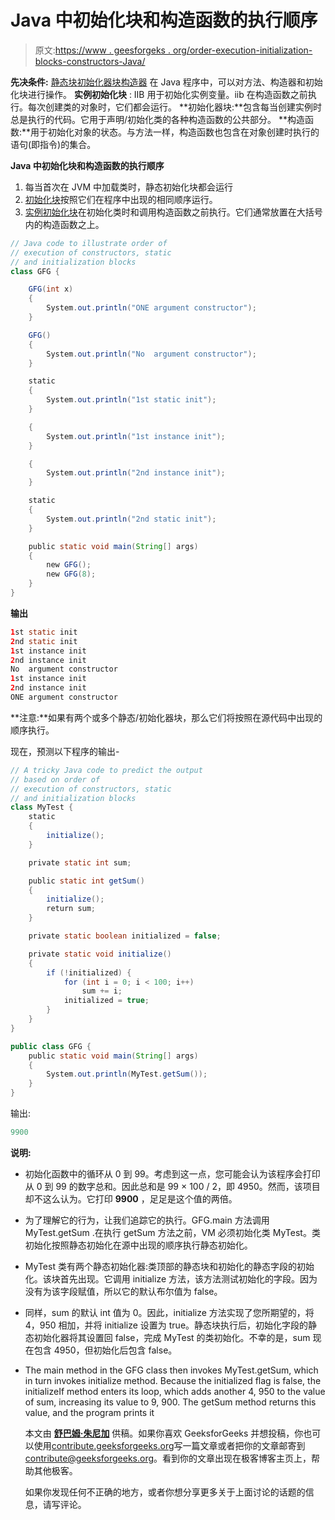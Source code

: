 # Java 中初始化块和构造函数的执行顺序

> 原文:[https://www . geesforgeks . org/order-execution-initialization-blocks-constructors-Java/](https://www.geeksforgeeks.org/order-execution-initialization-blocks-constructors-java/)

**先决条件:** [静态块](https://www.geeksforgeeks.org/g-fact-79/)[初始化器块](https://www.geeksforgeeks.org/g-fact-26-the-initializer-block-in-java/)[构造器](https://www.geeksforgeeks.org/constructors-in-java/)
在 Java 程序中，可以对方法、构造器和初始化块进行操作。
**实例初始化块** : IIB 用于初始化实例变量。iib 在构造函数之前执行。每次创建类的对象时，它们都会运行。
**初始化器块:**包含每当创建实例时总是执行的代码。它用于声明/初始化类的各种构造函数的公共部分。
**构造函数:**用于初始化对象的状态。与方法一样，构造函数也包含在对象创建时执行的语句(即指令)的集合。

**Java 中初始化块和构造函数的执行顺序**

1.  每当首次在 JVM 中加载类时，静态初始化块都会运行
2.  [初始化块](https://www.geeksforgeeks.org/g-fact-26-the-initializer-block-in-java/)按照它们在程序中出现的相同顺序运行。
3.  [实例初始化块](https://www.geeksforgeeks.org/instance-initialization-block-iib-java/)在初始化类时和调用构造函数之前执行。它们通常放置在大括号内的构造函数之上。

```java
// Java code to illustrate order of
// execution of constructors, static
// and initialization blocks
class GFG {

    GFG(int x)
    {
        System.out.println("ONE argument constructor");
    }

    GFG()
    {
        System.out.println("No  argument constructor");
    }

    static
    {
        System.out.println("1st static init");
    }

    {
        System.out.println("1st instance init");
    }

    {
        System.out.println("2nd instance init");
    }

    static
    {
        System.out.println("2nd static init");
    }

    public static void main(String[] args)
    {
        new GFG();
        new GFG(8);
    }
}
```

**输出**

```java
1st static init
2nd static init
1st instance init
2nd instance init
No  argument constructor
1st instance init
2nd instance init
ONE argument constructor
```

**注意:**如果有两个或多个静态/初始化器块，那么它们将按照在源代码中出现的顺序执行。

现在，预测以下程序的输出-

```java
// A tricky Java code to predict the output
// based on order of 
// execution of constructors, static 
// and initialization blocks
class MyTest {
    static
    {
        initialize();
    }

    private static int sum;

    public static int getSum()
    {
        initialize();
        return sum;
    }

    private static boolean initialized = false;

    private static void initialize()
    {
        if (!initialized) {
            for (int i = 0; i < 100; i++)
                sum += i;
            initialized = true;
        }
    }
}

public class GFG {
    public static void main(String[] args)
    {
        System.out.println(MyTest.getSum());
    }
}
```

输出:

```java
9900

```

**说明:**

*   初始化函数中的循环从 0 到 99。考虑到这一点，您可能会认为该程序会打印从 0 到 99 的数字总和。因此总和是 99 × 100 / 2，即 4950。然而，该项目却不这么认为。它打印 **9900** ，足足是这个值的两倍。
*   为了理解它的行为，让我们追踪它的执行。GFG.main 方法调用 MyTest.getSum .在执行 getSum 方法之前，VM 必须初始化类 MyTest。类初始化按照静态初始化在源中出现的顺序执行静态初始化。
*   MyTest 类有两个静态初始化器:类顶部的静态块和初始化的静态字段的初始化。该块首先出现。它调用 initialize 方法，该方法测试初始化的字段。因为没有为该字段赋值，所以它的默认布尔值为 false。
*   同样，sum 的默认 int 值为 0。因此，initialize 方法实现了您所期望的，将 4，950 相加，并将 initialize 设置为 true。静态块执行后，初始化字段的静态初始化器将其设置回 false，完成 MyTest 的类初始化。不幸的是，sum 现在包含 4950，但初始化后包含 false。
*   The main method in the GFG class then invokes MyTest.getSum, which in turn invokes initialize method. Because the initialized flag is false, the initializeIf method enters its loop, which adds another 4, 950 to the value of sum, increasing its value to 9, 900\. The getSum method returns this value, and the program prints it

    本文由 [**舒巴姆·朱尼加**](https://auth.geeksforgeeks.org/profile.php?user=shubhamjuneja11) 供稿。如果你喜欢 GeeksforGeeks 并想投稿，你也可以使用[contribute.geeksforgeeks.org](http://www.contribute.geeksforgeeks.org)写一篇文章或者把你的文章邮寄到 contribute@geeksforgeeks.org。看到你的文章出现在极客博客主页上，帮助其他极客。

    如果你发现任何不正确的地方，或者你想分享更多关于上面讨论的话题的信息，请写评论。